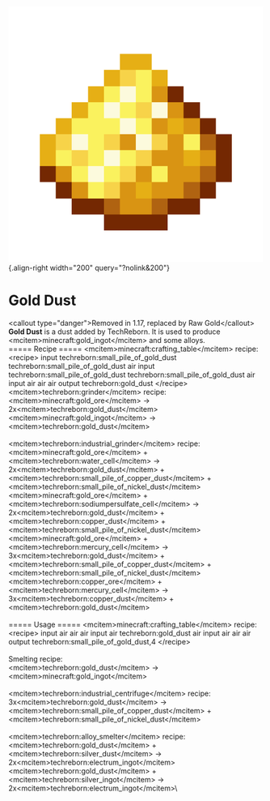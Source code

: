 ![gold_dust.png](/media/mods/techreborn/gold_dust.png){.align-right width="200" query="?nolink&200"}

# Gold Dust

\<callout type="danger"\>Removed in 1.17, replaced by Raw Gold\</callout\> **Gold Dust** is a dust added by TechReborn. It is used to produce \<mcitem\>minecraft:gold_ingot\</mcitem\> and some alloys.\
===== Recipe ===== \<mcitem\>minecraft:crafting_table\</mcitem\> recipe: \<recipe\> input techreborn:small_pile_of_gold_dust techreborn:small_pile_of_gold_dust air input techreborn:small_pile_of_gold_dust techreborn:small_pile_of_gold_dust air input air air air output techreborn:gold_dust \</recipe\>\
\<mcitem\>techreborn:grinder\</mcitem\> recipe:\
\<mcitem\>minecraft:gold_ore\</mcitem\> -\> 2x\<mcitem\>techreborn:gold_dust\</mcitem\>\
\<mcitem\>minecraft:gold_ingot\</mcitem\> -\> \<mcitem\>techreborn:gold_dust\</mcitem\>\
\
\<mcitem\>techreborn:industrial_grinder\</mcitem\> recipe:\
\<mcitem\>minecraft:gold_ore\</mcitem\> + \<mcitem\>techreborn:water_cell\</mcitem\> -\> 2x\<mcitem\>techreborn:gold_dust\</mcitem\> + \<mcitem\>techreborn:small_pile_of_copper_dust\</mcitem\> + \<mcitem\>techreborn:small_pile_of_nickel_dust\</mcitem\>\
\<mcitem\>minecraft:gold_ore\</mcitem\> + \<mcitem\>techreborn:sodiumpersulfate_cell\</mcitem\> -\> 2x\<mcitem\>techreborn:gold_dust\</mcitem\> + \<mcitem\>techreborn:copper_dust\</mcitem\> + \<mcitem\>techreborn:small_pile_of_nickel_dust\</mcitem\>\
\<mcitem\>minecraft:gold_ore\</mcitem\> + \<mcitem\>techreborn:mercury_cell\</mcitem\> -\> 3x\<mcitem\>techreborn:gold_dust\</mcitem\> + \<mcitem\>techreborn:small_pile_of_copper_dust\</mcitem\> + \<mcitem\>techreborn:small_pile_of_nickel_dust\</mcitem\>\
\<mcitem\>techreborn:copper_ore\</mcitem\> + \<mcitem\>techreborn:mercury_cell\</mcitem\> -\> 3x\<mcitem\>techreborn:copper_dust\</mcitem\> + \<mcitem\>techreborn:gold_dust\</mcitem\>\
\
===== Usage ===== \<mcitem\>minecraft:crafting_table\</mcitem\> recipe: \<recipe\> input air air air input air techreborn:gold_dust air input air air air output techreborn:small_pile_of_gold_dust,4 \</recipe\>\
\
Smelting recipe:\
\<mcitem\>techreborn:gold_dust\</mcitem\> -\> \<mcitem\>minecraft:gold_ingot\</mcitem\>\
\
\<mcitem\>techreborn:industrial_centrifuge\</mcitem\> recipe:\
3x\<mcitem\>techreborn:gold_dust\</mcitem\> -\> \<mcitem\>techreborn:small_pile_of_copper_dust\</mcitem\> + \<mcitem\>techreborn:small_pile_of_nickel_dust\</mcitem\>\
\
\<mcitem\>techreborn:alloy_smelter\</mcitem\> recipe:\
\<mcitem\>techreborn:gold_dust\</mcitem\> + \<mcitem\>techreborn:silver_dust\</mcitem\> -\> 2x\<mcitem\>techreborn:electrum_ingot\</mcitem\>\
\<mcitem\>techreborn:gold_dust\</mcitem\> + \<mcitem\>techreborn:silver_ingot\</mcitem\> -\> 2x\<mcitem\>techreborn:electrum_ingot\</mcitem\>\
